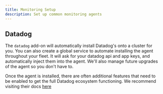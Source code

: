 ```yaml
---
title: Monitoring Setup
description: Set up common monitoring agents
---
```


## Datadog

The `datadog` add-on will automatically install Datadog's onto a cluster for you. You can also create a global service to automate installing the agent throughout your fleet. It will ask for your datadog api and app keys, and automatically inject them into the agent. We'll also manage future upgrades of the agent so you don't have to.

Once the agent is installed, there are often additional features that need to be enabled to get the full Datadog ecosystem functioning. We recommend visiting their docs [here](https://docs.datadoghq.com/containers/kubernetes/installation/?tab=operator#next-steps)
